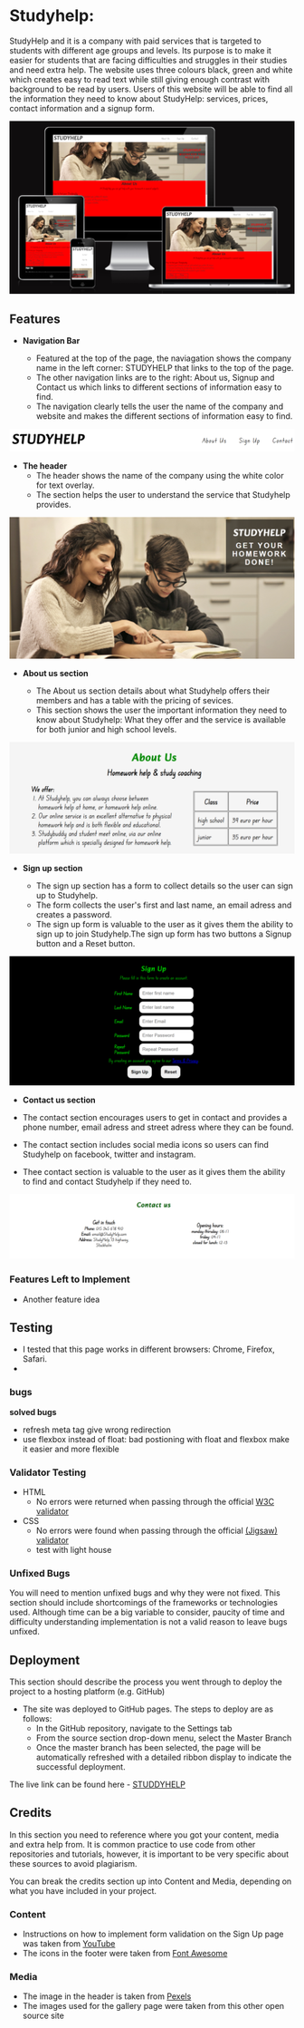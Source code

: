 # Studyhelp:

StudyHelp and it is a company with paid services that is targeted to students with different age groups and levels. Its purpose is to make it easier for students that are facing difficulties and struggles in their studies and need extra help. 
The website uses three colours black, green and white which creates easy to read text while still giving enough contrast with background to be read by users. Users of this website will be able to find all the information they need to know about StudyHelp: services, prices, contact information and a signup form. 


![Responsice Mockup](/assets/images/responsive.png)

## Features 

- __Navigation Bar__

  - Featured at the top of the page, the naviagation shows the company name in the left corner: STUDYHELP that links to the top of the page.
  - The other navigation links are to the right: About us, Signup and Contact us which links to different sections of information easy to find.
  - The navigation clearly tells the user the name of the company and website and makes the different sections of information easy to find.

![Nav Bar](assets/images/navigation.png)

- __The header__
  - The header shows the name of the company using the white color for text overlay.
  - The section helps the user to understand the service that Studyhelp provides.

![Landing Page](assets/images/header.png)

- __About us section__

  - The About us section details about what Studyhelp offers their members and has a table with the pricing of sevices.
  - This section shows the user the important information they need to know about Studyhelp: What they offer and the service is available for both junior and high school levels.

![Club Ethos](assets/images/About-us.png)

- __Sign up section__

  - The sign up section has a form to collect details so the user can sign up to Studyhelp.  
  - The form collects the user's first and last name, an email adress and creates a password.
  - The sign up form is valuable to the user as it gives them the ability to sign up to join Studyhelp.The sign up form has two buttons a Signup button and a Reset button.

![Meetup Times](assets/images/sign-up.png)

- __Contact us section__ 

- The contact section encourages users to get in contact and provides a phone number, email adress and street adress where they can be found. 
- The contact section includes social media icons so users can find Studyhelp on facebook, twitter and instagram.
- Thee contact section is valuable to the user as it gives them the ability to find and contact Studyhelp if they need to.

![contact us](assets/images/contact-us.png)


### Features Left to Implement

- Another feature idea

## Testing 
- I tested that this page works in different browsers: Chrome, Firefox, Safari.
- 

### bugs

**solved bugs**
- refresh meta tag give wrong redirection
- use flexbox instead of float: bad postioning with float and flexbox make it easier and more flexible


### Validator Testing 

- HTML
  - No errors were returned when passing through the official [W3C validator](https://validator.w3.org/nu/?doc=https%3A%2F%2Fprogrammer-1991.github.io%2FPP1-StudyHelp%2Findex.html)
- CSS
  - No errors were found when passing through the official [(Jigsaw) validator](https://jigsaw.w3.org/css-validator/validator?uri=https%3A%2F%2Fprogrammer-1991.github.io%2FPP1-StudyHelp%2Findex.html&profile=css3svg&usermedium=all&warning=1&vextwarning=&lang=sv)
  - test with light house
### Unfixed Bugs

You will need to mention unfixed bugs and why they were not fixed. This section should include shortcomings of the frameworks or technologies used. Although time can be a big variable to consider, paucity of time and difficulty understanding implementation is not a valid reason to leave bugs unfixed. 

## Deployment

This section should describe the process you went through to deploy the project to a hosting platform (e.g. GitHub) 

- The site was deployed to GitHub pages. The steps to deploy are as follows: 
  - In the GitHub repository, navigate to the Settings tab 
  - From the source section drop-down menu, select the Master Branch
  - Once the master branch has been selected, the page will be automatically refreshed with a detailed ribbon display to indicate the successful deployment. 

The live link can be found here - [STUDDYHELP](https://programmer-1991.github.io/PP1-StudyHelp/) 


## Credits 

In this section you need to reference where you got your content, media and extra help from. It is common practice to use code from other repositories and tutorials, however, it is important to be very specific about these sources to avoid plagiarism. 

You can break the credits section up into Content and Media, depending on what you have included in your project. 

### Content 

- Instructions on how to implement form validation on the Sign Up page was taken from [YouTube](https://www.youtube.com/)
- The icons in the footer were taken from [Font Awesome](https://fontawesome.com/)

### Media

- The image in the header is taken from [Pexels](https://www.pexels.com/)
- The images used for the gallery page were taken from this other open source site